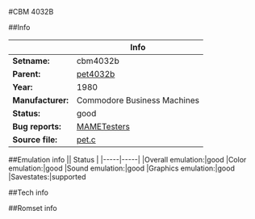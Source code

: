 #CBM 4032B

##Info

||Info|
|-----|-----|
|**Setname:**|cbm4032b
|**Parent:**|[pet4032b](pet4032b.md)
|**Year:**|1980
|**Manufacturer:**|Commodore Business Machines
|**Status:**|good
|**Bug reports:**|[MAMETesters](http://mametesters.org/view_all_set.php?type=1&temporary=y&search=pet.c)
|**Source file:**|[pet.c](https://github.com/mamedev/mame/blob/master/src/mess/drivers/pet.c)

##Emulation info
|| Status |
|-----|-----|
|Overall emulation:|good
|Color emulation:|good
|Sound emulation:|good
|Graphics emulation:|good
|Savestates:|supported

##Tech info

##Romset info

<!--- START OF EDITED COMMENT DO NOT TOUCH TEXT ABOVE-->
